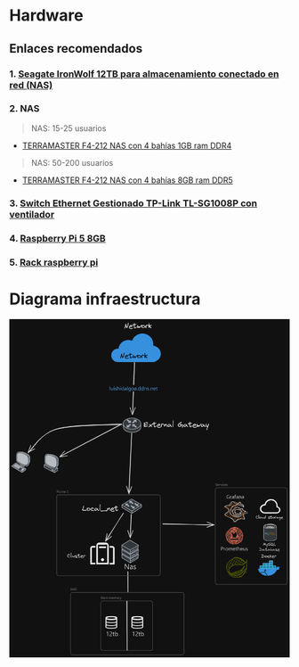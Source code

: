 # Hardware
## Enlaces recomendados
### 1. [Seagate IronWolf 12TB para almacenamiento conectado en red (NAS)](https://www.amazon.es/Seagate-IronWolf-almacenamiento-conectado-ST4000VNZ06/dp/B08147LZFD/ref=pd_bxgy_d_sccl_1/259-5967735-8033119?pd_rd_w=oUatV&content-id=amzn1.sym.63ded5ff-e7b4-4dea-9a49-fd1aa67cffca&pf_rd_p=63ded5ff-e7b4-4dea-9a49-fd1aa67cffca&pf_rd_r=K2WEHQCMVWTEEZ2H551B&pd_rd_wg=oBwT9&pd_rd_r=2029c48a-26b7-4070-8b6f-845918ad95e1&pd_rd_i=B09NHV3CK9&th=1)
### 2. NAS
  > NAS: 15-25 usuarios
  - [TERRAMASTER F4-212 NAS con 4 bahías 1GB ram DDR4](https://www.amazon.es/TERRAMASTER-F4-212-NAS-bah%C3%ADas-vinculada/dp/B0D1QLFSK5/ref=sr_1_16?__mk_es_ES=%C3%85M%C3%85%C5%BD%C3%95%C3%91&crid=1PJ8HEOMSIB2J&dib=eyJ2IjoiMSJ9.tY9qjlGQ-xXmZzJTX-2_vxbnxSyVa8hqZ64pXP75ntWPdtsYKXBph5HFakYDGx67UaDqnMpfS0JzkDaoqwjuIWvIVn1BS5ETYNYe8L7zpWBylr3ismRAbhYoHTtI3KiohCJCEg_ValhXKtIT6BQGtsCQ_Rwwoq87gAVdQgO4HLdbIV7367GgzpxK5LSnYo1szuVYpY5oyeUBsZ4ZS5Ty7VJiPCj4f4WZFGDu6vEQn2pZcT1zHCB6K-Uvisl-h2f0NLujpxXJSv20UgpKDzIv_oUp9_8YzWaa2j7QvUbeFxw.t5GQeKcVUvCXewJlFxHr8wjGjPMI4hv0TB_nj8iH7w8&dib_tag=se&keywords=nas&qid=1732835757&s=computers&sprefix=nas%2Ccomputers%2C171&sr=1-16&ufe=app_do%3Aamzn1.fos.7911a93e-3532-4810-a632-e84fe123af2b&th=1)
  > NAS: 50-200 usuarios
  - [TERRAMASTER F4-212 NAS con 4 bahías 8GB ram DDR5](https://www.amazon.es/TERRAMASTER-F4-424-NAS-Storage-4Bay/dp/B0CT5CZ8WW/ref=sr_1_3?__mk_es_ES=%C3%85M%C3%85%C5%BD%C3%95%C3%91&crid=1XJK99D19XFZQ&dib=eyJ2IjoiMSJ9.0_sipqIWXkQBvOVM_X6ikmDZuEbevIDLhF-MRJUgPw2MguHg-l1E85r-fjruZhLnAuOIBOSphOjR0zu0cvR6-yffbqVgtCuTV4cqW89_5XnO6Yk-YDM7roF9n1JTwzDgNh_X5pkFcV1fmFNHHXFu3uRSxeFbNkASTbo19KvdHBmCOdnjaKkQnFkhiFg0ov9HMxYtK8P3eMQ2EkGpLCzzBwjUo3IGN3wP4-a0xGxkXmPRgVV-y-Wz1pFeP1uk1_iJpvgEHgWGw_scToCW-CDEY0XQokaXIBnKxwS7ioZsOqI.dBC3u4QtL59aonlpXeIt6PMKsx8nT3iFALs4fC1OpB4&dib_tag=se&keywords=nas+8gb+ram&nsdOptOutParam=true&qid=1733158204&s=computers&sprefix=nas+8gb+ram%2Ccomputers%2C147&sr=1-3&ufe=app_do%3Aamzn1.fos.7911a93e-3532-4810-a632-e84fe123af2b)
### 3. [Switch Ethernet Gestionado TP-Link TL-SG1008P con ventilador](https://www.amazon.es/BrosTrend-Switch-Ethernet-Gestionado-Ventilador/dp/B0BZHWMXBD/ref=sxin_15_sbv_search_btf?__mk_es_ES=%C3%85M%C3%85%C5%BD%C3%95%C3%91&content-id=amzn1.sym.1b7dbd21-d76b-48cf-b2c4-3d7772b13950%3Aamzn1.sym.1b7dbd21-d76b-48cf-b2c4-3d7772b13950&crid=2S2YFAW0J430X&cv_ct_cx=TP-Link+TL-SG1008P&dib=eyJ2IjoiMSJ9.cFCiMM-jfYVHyAwClJnWAg.0E8YEZpgKikmMY6I1Zq6yiFk58AhIuAFBho_viuBxm0&dib_tag=se&keywords=TP-Link+TL-SG1008P&nsdOptOutParam=true&pd_rd_i=B0BZHWMXBD&pd_rd_r=facb4d56-8cac-4be2-aa21-6312e9095823&pd_rd_w=UbCJc&pd_rd_wg=AV5TD&pf_rd_p=1b7dbd21-d76b-48cf-b2c4-3d7772b13950&pf_rd_r=2CRMZW31ZVMT64921QBD&qid=1732836484&s=computers&sbo=RZvfv%2F%2FHxDF%2BO5021pAnSA%3D%3D&sprefix=tp-link+tl-sg1008p%2Ccomputers%2C111&sr=1-1-07652b71-81e3-41f8-9097-e46726928fb7&ufe=app_do%3Aamzn1.fos.7911a93e-3532-4810-a632-e84fe123af2b)
### 4. [Raspberry Pi 5 8GB](https://www.amazon.es/Raspberry-Pi-SC1112-5-8GB/dp/B0CK2FCG1K/ref=sr_1_3?crid=2N2TFI64KPTRB&dib=eyJ2IjoiMSJ9.E-v38yGzuZX6_-GDzpDdOgrRN4pJyoCumhesP-k5jUxgea9_eqqei80s7502sEpIMzXVI68iS1u2Oc38pCOXPEmdOR8lYQGVVZMGh2ndkJJqqPJkGi618-kYnZ4mE52iqSUMmupvi007qqr4zAFOtafXt2g5bkPZld-p1tyWUUk22IMY1vlxS2aV5kpH6vl3c7sMhq8JZ5yassBGzubEKk922xlfTiGSML-vuS4xHpJV3aOm6jA2X9wXjSsqrAGCrbC1RqznXqHkAqmjkMjNwRjwjEKz6gOQMXExO3EfAZM.l6Na8yPpfNR9GNqt4FpuS8ijJvXKiZRurx1tJYIjf18&dib_tag=se&keywords=raspberry+pi+5+8gb&nsdOptOutParam=true&qid=1732836652&s=computers&sprefix=rapsberr%2Ccomputers%2C120&sr=1-3&ufe=app_do%3Aamzn1.fos.7911a93e-3532-4810-a632-e84fe123af2b)
### 5. [Rack raspberry pi](https://www.amazon.es/GeeekPi-DeskPi-RackMate-T1-servidores/dp/B0CS6MHCY8/ref=sr_1_4?adgrpid=1304021226908104&dib=eyJ2IjoiMSJ9.8p0FAAqSHDOr_GOx6NUP9j3jw-pn2ULccQEIggNzTQnLYTaKTZhWcsxjc4aZqQtR9hKpWjy5qBG_tdJmkGGtSdedg6njSvjggSGRaZqMIycxfcfjqbZUPMy5ny9oNx3zbiVgW1qu5aVXaSYQIf_bjoUTVe2ObfGliKOqVcrW_teLiNhGvzuzJOh4zmpSKvRjYGzLrXoZ9k0Y2jKlp78T-zbSN7UvE9YT2SlKtdk5JHVAlVsSe16eLpqudBe19tD_KxCg8xjPtYodbHQ7iNKsC3mlfaArMh74ka6kgZ_zLqM.g3OIyLd8dgqdYg50wJ7Sku5Cc_BwIA0g0gvBUJg73qI&dib_tag=se&hvadid=81501415740022&hvbmt=be&hvdev=c&hvlocphy=164402&hvnetw=o&hvqmt=e&hvtargid=kwd-81501565072272%3Aloc-170&hydadcr=13837_1872828&keywords=raspberry+pi+rack&msclkid=d47f203f995813a2435e4776e9829229&nsdOptOutParam=true&qid=1732866279&sr=8-4&ufe=app_do%3Aamzn1.fos.7911a93e-3532-4810-a632-e84fe123af2b)
# Diagrama infraestructura
![Imagen](./Diagrama%20arquitectura.png)